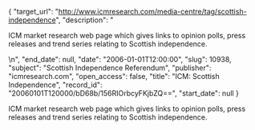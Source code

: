 {
  "target_url": "http://www.icmresearch.com/media-centre/tag/scottish-independence", 
  "description": "<p>ICM market research web page which gives links to opinion polls, press releases and trend series relating to Scottish independence.</p>\n", 
  "end_date": null, 
  "date": "2006-01-01T12:00:00", 
  "slug": 10938, 
  "subject": "Scottish Independence Referendum", 
  "publisher": "icmresearch.com", 
  "open_access": false, 
  "title": "ICM: Scottish Independence", 
  "record_id": "20060101T120000/bD68b/156RIOrbcyFKjbZQ==", 
  "start_date": null
}

<p>ICM market research web page which gives links to opinion polls, press releases and trend series relating to Scottish independence.</p>
